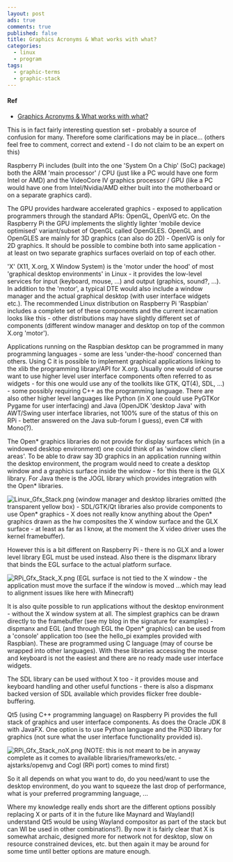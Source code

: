 ```yaml
---
layout: post
ads: true
comments: true
published: false
title: Graphics Acronyms & What works with what?
categories:
  - linux
  - program
tags:
  - graphic-terms
  - graphic-stack
---
```

#### Ref
- [Graphics Acronyms & What works with what?](https://www.raspberrypi.org/forums/viewtopic.php?t=96316)

This is in fact fairly interesting question set - probably a source of confusion for many. Therefore some clarifications may be in place... (others feel free to comment, correct and extend - I do not claim to be an expert on this)

Raspberry Pi includes (built into the one 'System On a Chip' (SoC) package) both the ARM 'main processor' / CPU (just like a PC would have one form Intel or AMD) and the VideoCore IV graphics processor / GPU (like a PC would have one from Intel/Nvidia/AMD either built into the motherboard or on a separate graphics card).

The GPU provides hardware accelerated graphics - exposed to application programmers through the standard APIs: OpenGL, OpenVG etc. On the Raspberry Pi the GPU implements the slightly lighter 'mobile device optimised' variant/subset of OpenGL called OpenGLES. OpenGL and OpenGLES are mainly for 3D graphics (can also do 2D) - OpenVG is only for 2D graphics. It should be possible to combine both into same application - at least on two separate graphics surfaces overlaid on top of each other.

'X' (X11, X.org, X Window System) is the 'motor under the hood' of most 'graphical desktop environments' in Linux - it provides the low-level services for input (keyboard, mouse, ...) and output (graphics, sound?, ...). In addition to the 'motor', a typical DTE would also include a window manager and the actual graphical desktop (with user interface widgets etc.). The recommended Linux distribution on Raspberry Pi 'Raspbian' includes a complete set of these components and the current incarnation looks like this - other distributions may have slightly different set of components (different window manager and desktop on top of the common X.org 'motor').

Applications running on the Raspbian desktop can be programmed in many programming languages - some are less 'under-the-hood' concerned than others. Using C it is possible to implement graphical applications linking to the xlib the programming library/API for X.org. Usually one would of course want to use higher level user interface components often referred to as widgets - for this one would use any of the toolkits like GTK, QT(4), SDL, ...) - some possibly requiring C++ as the programming language. There are also other higher level languages like Python (in X one could use PyGTKor Pygame for user interfacing) and Java (OpenJDK 'desktop Java' with AWT/Swing user interface libraries, not 100% sure of the status of this on RPi - better answered on the Java sub-forum I guess), even C# with Mono(?).

The Open* graphics libraries do not provide for display surfaces which (in a windowed desktop environment) one could think of as 'window client areas'. To be able to draw say 3D graphics in an application running within the desktop environment, the program would need to create a desktop window and a graphics surface inside the window - for this there is the GLX library. For Java there is the JOGL library which provides integration with the Open* libraries.

![Linux_Gfx_Stack.png]({{site.baseurl}}/media/Linux_Gfx_Stack.png)
(window manager and desktop libraries omitted (the transparent yellow box) - SDL/GTK/Qt libraries also provide components to use Open* graphics - X does not really know anything about the Open* graphics drawn as the hw composites the X window surface and the GLX surface - at least as far as I know, at the moment the X video driver uses the kernel framebuffer).

However this is a bit different on Raspberry Pi - there is no GLX and a lower level library EGL must be used instead. Also there is the dispmanx library that binds the EGL surface to the actual platform surface.

![RPi_Gfx_Stack_X.png]({{site.baseurl}}/media/RPi_Gfx_Stack_X.png)
(EGL surface is not tied to the X window - the application must move the surface if the window is moved ...which may lead to alignment issues like here with Minecraft)

It is also quite possible to run applications without the desktop environment - without the X window system at all. The simplest graphics can be drawn directly to the framebuffer (see my blog in the signature for examples) - dispmanx and EGL (and through EGL the Open* graphics) can be used from a 'console' application too (see the hello_pi examples provided with Raspbian). These are programmed using C language (may of course be wrapped into other languages). With these libraries accessing the mouse and keyboard is not the easiest and there are no ready made user interface widgets. 

The SDL library can be used without X too - it provides mouse and keyboard handling and other useful functions - there is also a dispmanx backed version of SDL available which provides flicker free double-buffering.

Qt5 (using C++ programming language) on Raspberry Pi provides the full stack of graphics and user interface components. As does the Oracle JDK 8 with JavaFX. One option is to use Python language and the Pi3D library for graphics (not sure what the user interface functionality provided is).

![RPi_Gfx_Stack_noX.png]({{site.baseurl}}/media/RPi_Gfx_Stack_noX.png)
(NOTE: this is not meant to be in anyway complete as it comes to available libraries/frameworks/etc. - ajstarks/openvg and Cogl (RPi port) comes to mind first)

So it all depends on what you want to do, do you need/want to use the desktop environment, do you want to squeeze the last drop of performance, what is your preferred programming language, ...

Where my knowledge really ends short are the different options possibly replacing X or parts of it in the future like Maynard and Wayland(I understand Qt5 would be using Wayland compositor as part of the stack but can Wl be used in other combinations?). By now it is fairly clear that X is somewhat archaic, designed more for network not for desktop, slow on resource constrained devices, etc. but then again it may be around for some time until better options are mature enough.